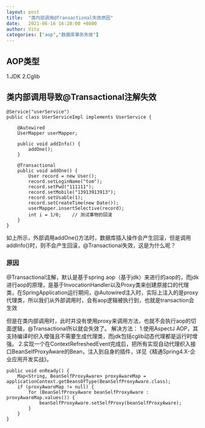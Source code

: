 ```yaml
---
layout: post
title:  "类内部调用@Transactional失效原因"
date:   2021-06-16 16:28:00 +0800
author: Vito
categories: ["aop","数据库事务失效"]
---
```

## AOP类型
1.JDK
2.Cglib


## 类内部调用导致@Transactional注解失效
```
@Service("userService")
public class UserServiceImpl implements UserService {
    
    @Autowired
    UserMapper userMapper;
    
    public void addInfo() {
        addOne();
    }
    
    @Transactional
    public void addOne() {
        User record = new User();
        record.setLoginName("tom");
        record.setPwd("111111");
        record.setMobile("13913913913");
        record.setUsable(1);
        record.setCreateTime(new Date());
        userMapper.insertSelective(record);
        int i = 1/0;    // 测试事物的回滚
    }
}
```
如上所示，外部调用addOne()方法时，数据库插入操作会产生回滚，但是调用addInfo()时，则不会产生回滚，@Transactional失效，这是为什么呢？

### 原因
@Transactional注解，默认是基于spring aop（基于jdk）来进行的aop的，而jdk进行aop的原理，是基于InvocationHandler以及Proxy类来创建原接口的代理类，在SpringApplication运行期间，@Autowired注入时，实际上注入的是proxy代理类，所以我们从外部调用时，会有aop逻辑被执行到，也就是transaction会生效

但是在类内部调用时，此时并没有使用proxy来调用方法，也就不会执行aop的切面逻辑，@Transactional所以就会失效了。
解决方法：
1.使用AspectJ AOP，其支持编译时织入增强且不需要生成代理类，而jdk包括cglib动态代理都是运行时增强。
2.实现一个在ContextRefreshedEvent完成后，把所有实现自动代理织入接口BeanSelfProxyAware的Bean，注入到自身的插件，详见《精通Spring4.X-企业应用开发实战》。
```
public void onReady() {
    Map<String, BeanSelfProxyAware> proxyAwareMap = applicationContext.getBeansOfType(BeanSelfProxyAware.class);
    if (proxyAwareMap != null) {
        for (BeanSelfProxyAware beanSelfProxyAware : proxyAwareMap.values()) {
            beanSelfProxyAware.setSelfProxy(beanSelfProxyAware);
        }
    }
}
```